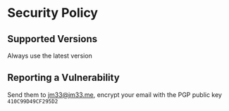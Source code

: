 # Security Policy

## Supported Versions

Always use the latest version

## Reporting a Vulnerability

Send them to [jm33@jm33.me](https://jm33.me/pages/gpg.html), encrypt your email with the PGP public key `410C99D49CF295D2`
